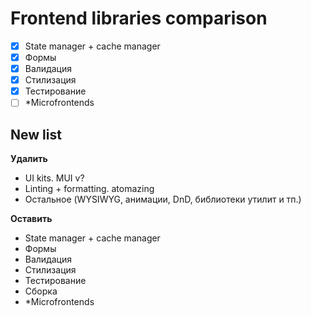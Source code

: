# Frontend libraries comparison

- [x] State manager + cache manager
- [x] Формы
- [x] Валидация
- [x] Стилизация
- [x] Тестирование
- [ ] \*Microfrontends

## New list

**Удалить**

- UI kits. MUI v?
- Linting + formatting. atomazing
- Остальное (WYSIWYG, анимации, DnD, библиотеки утилит и тп.)

**Оставить**

- State manager + cache manager
- Формы
- Валидация
- Стилизация
- Тестирование
- Сборка
- \*Microfrontends
